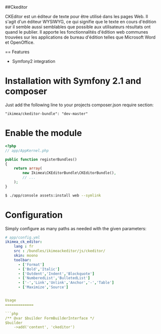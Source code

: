 ##Ckeditor

CKEditor est un éditeur de texte pour être utilisé dans les pages Web. Il s'agit d'un éditeur WYSIWYG, ce qui signifie que le texte en cours d'édition sur il semble aussi semblables que possible aux utilisateurs résultats ont quand le publier. Il apporte les fonctionnalités d'édition web communes trouvées sur les applications de bureau d'édition telles que Microsoft Word et OpenOffice.



== Features

* Symfony2 integration


Installation with Symfony 2.1 and composer
==========================================

Just add the following line to your projects composer.json require section:

```
"ikimea/ckeditor-bundle": "dev-master"
```

Enable the module
=================


``` php
<?php
// app/AppKernel.php

public function registerBundles()
{
    return array(
        new Ikimea\CKEditorBundle\CKEditorBundle(),
        // ...
    );
}
```

``` bash
$ ./app/console assets:install web --symlink
```


Configuration
=============

Simply configure as many paths as needed with the given parameters:

``` yaml
# app/config.yml
ikimea_ck_editor:
    lang : fr
    src : /bundles/ikimeackeditor/js/ckeditor/
    skin: moono
    toolbar:
      - ['Format']
      - ['Bold','Italic']
      - ['Outdent','Indent','Blockquote']
      - ['NumberedList','BulletedList']
      - ['-','Link','Unlink','Anchor','-','Table']
      - ['Maximize','Source']


Usage
=============

```php
/** @var $builder FormBuilderInterface */
$builder
    ->add('content', 'ckeditor')
```
